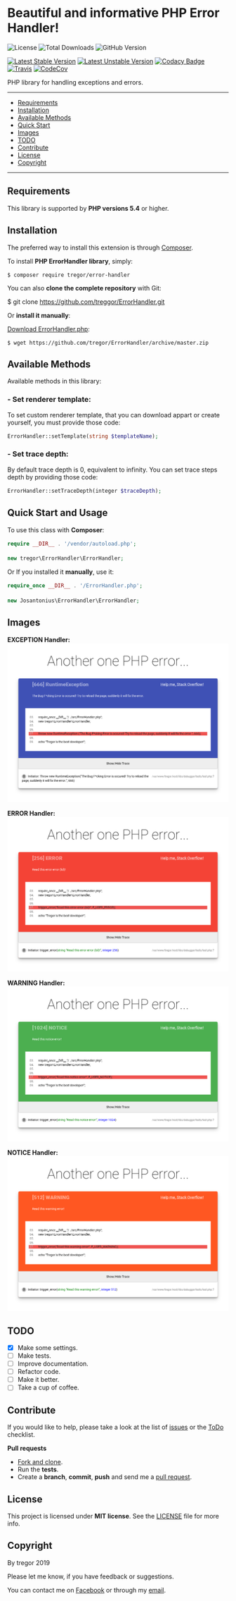 # Beautiful and informative PHP Error Handler!

![License](https://img.shields.io/github/license/tregor/ErrorHandler.svg?style=flat-square)
![Total Downloads](https://img.shields.io/packagist/dt/tregor/error-handler.svg?style=flat-square)
![GitHub Version](https://img.shields.io/github/tag/tregor/ErrorHandler.svg?style=flat-square)

[![Latest Stable Version](https://poser.pugx.org/josantonius/ErrorHandler/v/stable)](https://packagist.org/packages/josantonius/ErrorHandler)
[![Latest Unstable Version](https://poser.pugx.org/josantonius/ErrorHandler/v/unstable)](https://packagist.org/packages/josantonius/ErrorHandler)
[![Codacy Badge](https://api.codacy.com/project/badge/Grade/fe730d61628249d280ecfb380a1ee3b8)](https://www.codacy.com/app/Josantonius/PHP-ErrorHandler?utm_source=github.com&amp;utm_medium=referral&amp;utm_content=Josantonius/PHP-ErrorHandler&amp;utm_campaign=Badge_Grade)
[![Travis](https://travis-ci.org/Josantonius/PHP-ErrorHandler.svg)](https://travis-ci.org/Josantonius/PHP-ErrorHandler)
[![CodeCov](https://codecov.io/gh/Josantonius/PHP-ErrorHandler/branch/master/graph/badge.svg)](https://codecov.io/gh/Josantonius/PHP-ErrorHandler)


PHP library for handling exceptions and errors.

---

- [Requirements](#requirements)
- [Installation](#installation)
- [Available Methods](#available-methods)
- [Quick Start](#quick-start-and-usage)
- [Images](#images)
- [TODO](#-todo)
- [Contribute](#contribute)
- [License](#license)
- [Copyright](#copyright)

---

## Requirements

This library is supported by **PHP versions 5.4** or higher.

## Installation

The preferred way to install this extension is through [Composer](http://getcomposer.org/download/).

To install **PHP ErrorHandler library**, simply:

    $ composer require tregor/error-handler

You can also **clone the complete repository** with Git:

  $ git clone https://github.com/treggor/ErrorHandler.git

Or **install it manually**:

[Download ErrorHandler.php](https://github.com/tregor/ErrorHandler/archive/master.zip):

    $ wget https://github.com/tregor/ErrorHandler/archive/master.zip

## Available Methods

Available methods in this library:

### - Set renderer template:

To set custom renderer template, that you can download appart or create yourself, you must provide those code:
```php
ErrorHandler::setTemplate(string $templateName);
```

### - Set trace depth:

By default trace depth is 0, equivalent to infinity. You can set trace steps depth by providing those code:
```php
ErrorHandler::setTraceDepth(integer $traceDepth);
```


## Quick Start and Usage

To use this class with **Composer**:

```php
require __DIR__ . '/vendor/autoload.php';

new tregor\ErrorHandler\ErrorHandler;
```

Or If you installed it **manually**, use it:

```php
require_once __DIR__ . '/ErrorHandler.php';

new Josantonius\ErrorHandler\ErrorHandler;
```

## Images


**EXCEPTION Handler:**
![image](img/Exception.png)

**ERROR Handler:**
![image](img/Error.png)

**WARNING Handler:**
![image](img/Notice.png)

**NOTICE Handler:**
![image](img/Warning.png)

## TODO

- [X] Make some settings.
- [ ] Make tests.
- [ ] Improve documentation.
- [ ] Refactor code.
- [ ] Make it better.
- [ ] Take a cup of coffee.

## Contribute

If you would like to help, please take a look at the list of
[issues](https://github.com/tregor/ErrorHandler/issues) or the [ToDo](#-todo) checklist.

**Pull requests**

* [Fork and clone](https://help.github.com/articles/fork-a-repo).
* Run the **tests**.
* Create a **branch**, **commit**, **push** and send me a
  [pull request](https://help.github.com/articles/using-pull-requests).

## License

This project is licensed under **MIT license**. See the [LICENSE](LICENSE) file for more info.

## Copyright

By tregor 2019

Please let me know, if you have feedback or suggestions.

You can contact me on [Facebook](https://www.facebook.com/tregor1997) or through my [email](mailto:tregor1997@gmail.com).
